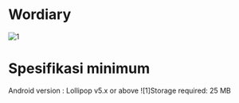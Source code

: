 # Wordiary
![1](https://user-images.githubusercontent.com/78713780/119604362-1cb4c180-be19-11eb-929d-b0606a8c233c.png)
# Spesifikasi minimum
Android version : Lollipop v5.x or above
![1]Storage required: 25 MB
